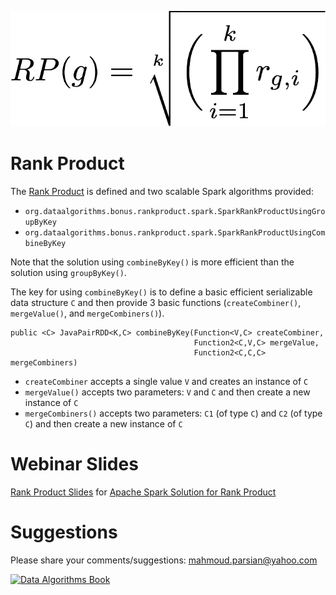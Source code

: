 ![Rank Product](./rank-product.png)

Rank Product
============
The [Rank Product](./RankProduct_chapter.pdf) is defined and two scalable Spark algorithms provided:
* ````org.dataalgorithms.bonus.rankproduct.spark.SparkRankProductUsingGroupByKey````
* ````org.dataalgorithms.bonus.rankproduct.spark.SparkRankProductUsingCombineByKey````

Note that the solution using ````combineByKey()```` is more efficient than the solution using ````groupByKey()````.

The key for using ````combineByKey()```` is to define a basic efficient serializable data structure ````C````
and then provide 3 basic functions (````createCombiner()````, ````mergeValue()````, and ````mergeCombiners()````).

````
public <C> JavaPairRDD<K,C> combineByKey(Function<V,C> createCombiner,
                                         Function2<C,V,C> mergeValue,
                                         Function2<C,C,C> mergeCombiners)

````

* ````createCombiner```` accepts a single value ````V```` and creates an instance of ````C````
* ````mergeValue()```` accepts two parameters: ````V```` and ````C```` and then create a new instance of ````C````
* ````mergeCombiners()```` accepts two parameters: ````C1```` (of type ````C````) and ````C2```` (of type ````C````) 
and then create a new instance of ````C````


Webinar Slides
==============
[Rank Product Slides](./RankProduct_slides.pdf) for [Apache Spark Solution for Rank Product](http://www.oreilly.com/pub/e/3507)

Suggestions
===========
Please share your comments/suggestions: mahmoud.parsian@yahoo.com


[![Data Algorithms Book](https://github.com/mahmoudparsian/data-algorithms-book/blob/master/misc/data_algorithms_image.jpg)](http://shop.oreilly.com/product/0636920033950.do)
